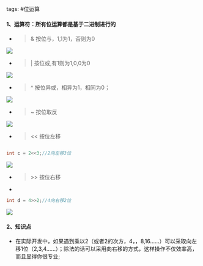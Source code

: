 tags: #位运算

#### 1、运算符：所有位运算都是基于二进制进行的
- > &  按位与，1,1为1，否则为0

![](https://syske-pic-bed.oss-cn-hangzhou.aliyuncs.com/imgs/images/yu.png)

- > |  按位或,有1则为1,0,0为0

![](https://syske-pic-bed.oss-cn-hangzhou.aliyuncs.com/imgs/images/or.png)

- > ^  按位异或，相异为1，相同为0；

![](https://syske-pic-bed.oss-cn-hangzhou.aliyuncs.com/imgs/images/yihuo.png)

- > ~  按位取反

![](https://syske-pic-bed.oss-cn-hangzhou.aliyuncs.com/imgs/images/not.png)

- > << 按位左移

```java

int c = 2<<3;//2向左移3位

```

![](https://syske-pic-bed.oss-cn-hangzhou.aliyuncs.com/imgs/images/left.png)

- > \>> 按位右移
- 
```java
int d = 4>>2;//4向右移2位

```

![](https://syske-pic-bed.oss-cn-hangzhou.aliyuncs.com/imgs/images/right.png)

#### 2、知识点
- 在实际开发中，如果遇到乘以2（或者2的次方，4，，8,16……）可以采取向左移1位（2,3,4……）；除法的话可以采用向右移的方式，这样操作不仅效率高，而且显得你很专业;